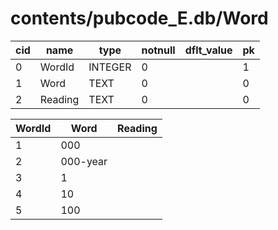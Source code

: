 # contents/pubcode_E.db/Word

|cid|name|type|notnull|dflt_value|pk|
| - | -- | -- | ----- | -------- | - |
|0|WordId|INTEGER|0||1|
|1|Word|TEXT|0||0|
|2|Reading|TEXT|0||0|

| WordId | Word | Reading |
| - | - | - |
|1|000||
|2|000-year||
|3|1||
|4|10||
|5|100||
